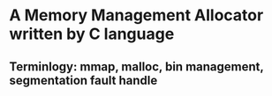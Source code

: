 # A Memory Management Allocator written by C language

## Terminlogy: mmap, malloc, bin management, segmentation fault handle 
